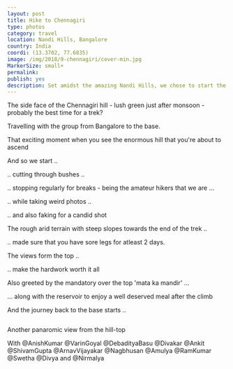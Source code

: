 ```yaml
---
layout: post
title: Hike to Chennagiri
type: photos
category: travel
location: Nandi Hills, Bangalore
country: India
coordi: (13.3702, 77.6835)
image: /img/2018/9-chennagiri/cover-min.jpg 
MarkerSize: small+
permalink: 
publish: yes
description: Set amidst the amazing Nandi Hills, we chose to start the month of September on a 'high note' by climbing the Chennagiri Hill. Owing to our inexperience, the 7 of us went along with other hikers led by the people from @Wanderophile.
---
```

<!-- http://compressjpeg.com -->
<!-- http://compressimage.toolur.com/ 1024, 400-->

<p class="center"><img src="{{site.baseurl}}/img/2018/9-chennagiri/cover.jpg" alt="">The side face of the Chennagiri hill - lush green just after monsoon - probably the best time for a trek?</p>

<p class="center"><img src="{{site.baseurl}}/img/2018/9-chennagiri/1.jpg" alt="">Travelling with the group from Bangalore to the base.</p>

<p class="center"><img src="{{site.baseurl}}/img/2018/9-chennagiri/2.jpg" alt="">That exciting moment when you see the enormous hill that you're about to ascend<p>

<p class="center"><img src="{{site.baseurl}}/img/2018/9-chennagiri/3.jpg" alt="">And so we start ..</p>

<!-- <p class="center"><img src="{{site.baseurl}}/img/2018/9-chennagiri/4.jpg" alt="">Pausing on the way and enjoying the view of the dam and the reservoir over the river Arkavathi</p>
 -->
<p class="center"><img src="{{site.baseurl}}/img/2018/9-chennagiri/5.jpg" alt="">.. cutting through bushes ..</p>


<p class="center"><img src="{{site.baseurl}}/img/2018/9-chennagiri/6.jpg" alt="">.. stopping regularly for breaks - being the amateur hikers that we are ...</p>

<p class="center"><img src="{{site.baseurl}}/img/2018/9-chennagiri/7.jpg" alt="">.. while taking weird photos ..</p>

<p class="center"><img src="{{site.baseurl}}/img/2018/9-chennagiri/8.jpg" alt="">.. and also faking for a candid shot</p>

<p class="center"><img src="{{site.baseurl}}/img/2018/9-chennagiri/9.jpg" alt="">The rough arid terrain with steep slopes towards the end of the trek ..</p>

<p class="center"><img src="{{site.baseurl}}/img/2018/9-chennagiri/10.jpg" alt="">.. made sure that you have sore legs for atleast 2 days.</p>

<p class="center"><img src="{{site.baseurl}}/img/2018/9-chennagiri/11.1.jpg" alt="">The views form the top .. </p>

<p class="center"><img src="{{site.baseurl}}/img/2018/9-chennagiri/14.jpg" alt="">.. make the hardwork worth it all</p>

<p class="center"><img src="{{site.baseurl}}/img/2018/9-chennagiri/11.jpg" alt="">Also greeted by the mandatory over the top 'mata ka mandir' ...</p>

<!-- <p class="center"><img src="{{site.baseurl}}/img/2018/9-chennagiri/13.jpg" alt="">Views from the summit</p>
 -->
<p class="center"><img src="{{site.baseurl}}/img/2018/9-chennagiri/12.jpg" alt="">... along with the reservoir to enjoy a well deserved meal after the climb</p>

<p class="center"><img src="{{site.baseurl}}/img/2018/9-chennagiri/15.jpg" alt="">And the journey back to the base starts ..</p>

<p class="center"><img src="{{site.baseurl}}/img/2018/9-chennagiri/16.jpg" alt=""></p>

<p class="center"><img src="{{site.baseurl}}/img/2018/9-chennagiri/17.jpg" alt="">Another panaromic view from the hill-top</p>

<p class="center"><img src="{{site.baseurl}}/img/2018/9-chennagiri/18.jpg" alt="">With @AnishKumar @VarinGoyal @DebadityaBasu @Divakar @Ankit @ShivamGupta @ArnavVijayakar @Nagbhusan @Amulya @RamKumar @Swetha @Divya and @Nirmalya</p>

